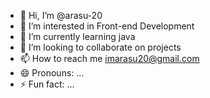 - 👋 Hi, I’m @arasu-20
- 👀 I’m interested in Front-end Development
- 🌱 I’m currently learning java
- 💞️ I’m looking to collaborate on projects
- 📫 How to reach me imarasu20@gmail.com
- 😄 Pronouns: ...
- ⚡ Fun fact: ...

<!---
arasu-20/arasu-20 is a ✨ special ✨ repository because its `README.md` (this file) appears on your GitHub profile.
You can click the Preview link to take a look at your changes.
--->
